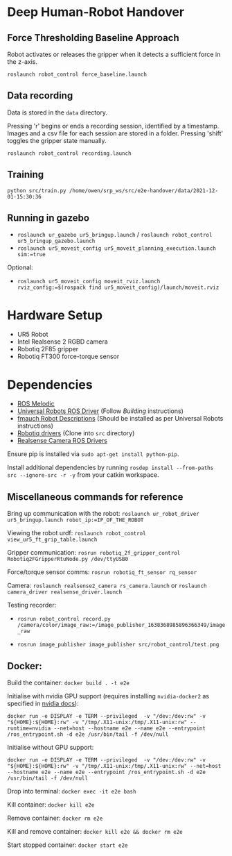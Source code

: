 # Deep Human-Robot Handover
## Force Thresholding Baseline Approach
Robot activates or releases the gripper when it detects a sufficient force in the z-axis.

`roslaunch robot_control force_baseline.launch`

## Data recording
Data is stored in the `data` directory.

Pressing 'r' begins or ends a recording session, identified by a timestamp. Images and a csv file for each session are stored in a folder. Pressing 'shift' toggles the gripper state manually.

`roslaunch robot_control recording.launch`

## Training
`python src/train.py /home/owen/srp_ws/src/e2e-handover/data/2021-12-01-15:30:36`

## Running in gazebo
- `roslaunch ur_gazebo ur5_bringup.launch` / `roslaunch robot_control ur5_bringup_gazebo.launch`
- `roslaunch ur5_moveit_config ur5_moveit_planning_execution.launch sim:=true`

Optional:
- `roslaunch ur5_moveit_config moveit_rviz.launch rviz_config:=$(rospack find ur5_moveit_config)/launch/moveit.rviz`

# Hardware Setup
- UR5 Robot
- Intel Realsense 2 RGBD camera
- Robotiq 2F85 gripper
- Robotiq FT300 force-torque sensor

# Dependencies
- [ROS Melodic](http://wiki.ros.org/melodic/Installation)
- [Universal Robots ROS Driver](https://github.com/UniversalRobots/Universal_Robots_ROS_Driver) (Follow *Building* instructions)
- [fmauch Robot Descriptions](https://github.com/fmauch/universal_robot) (Should be installed as per Universal Robots instructions)
- [Robotiq drivers](https://github.com/ros-industrial/robotiq) (Clone into `src` directory)
- [Realsense Camera ROS Drivers](https://github.com/IntelRealSense/realsense-ros)

Ensure pip is installed via `sudo apt-get install python-pip`.

Install additional dependencies by running `rosdep install --from-paths src --ignore-src -r -y` from your catkin workspace.

## Miscellaneous commands for reference
Bring up communication with the robot:
`roslaunch ur_robot_driver ur5_bringup.launch robot_ip:=IP_OF_THE_ROBOT`

Viewing the robot urdf:
`roslaunch robot_control view_ur5_ft_grip_table.launch`

Gripper communication:
`rosrun robotiq_2f_gripper_control Robotiq2FGripperRtuNode.py /dev/ttyUSB0`

Force/torque sensor comms:
`rosrun robotiq_ft_sensor rq_sensor`

Camera:
`roslaunch realsense2_camera rs_camera.launch`
or `roslaunch camera_driver realsense_driver.launch`

Testing recorder:
- `rosrun robot_control record.py /camera/color/image_raw:=/image_publisher_1638368985896366349/image_raw`

- `rosrun image_publisher image_publisher src/robot_control/test.png`

## Docker:

Build the container:
`docker build . -t e2e`

Initialise with nvidia GPU support (requires installing `nvidia-docker2` as specified in [nvidia docs](https://docs.nvidia.com/datacenter/cloud-native/container-toolkit/install-guide.html#setting-up-nvidia-container-toolkit)):

`docker run -e DISPLAY -e TERM
    --privileged 
    -v "/dev:/dev:rw"
    -v "${HOME}:${HOME}:rw"
    -v "/tmp/.X11-unix:/tmp/.X11-unix:rw"
    --runtime=nvidia
    --net=host
    --hostname e2e
    --name e2e
    --entrypoint /ros_entrypoint.sh
    -d e2e /usr/bin/tail -f /dev/null `

Initialise without GPU support:

`docker run -e DISPLAY -e TERM
    --privileged 
    -v "/dev:/dev:rw"
    -v "${HOME}:${HOME}:rw"
    -v "/tmp/.X11-unix:/tmp/.X11-unix:rw"
    --net=host
    --hostname e2e
    --name e2e
    --entrypoint /ros_entrypoint.sh
    -d e2e /usr/bin/tail -f /dev/null `

Drop into terminal:
`docker exec -it e2e bash`

Kill container:
`docker kill e2e`

Remove container:
`docker rm e2e`

Kill and remove container:
`docker kill e2e && docker rm e2e`

Start stopped container:
`docker start e2e`
